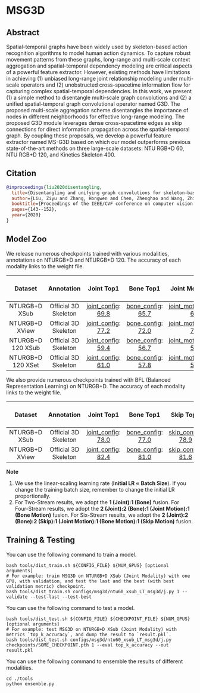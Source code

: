# MSG3D

## Abstract

Spatial-temporal graphs have been widely used by skeleton-based action recognition algorithms to model human action dynamics. To capture robust movement patterns from these graphs, long-range and multi-scale context aggregation and spatial-temporal dependency modeling are critical aspects of a powerful feature extractor. However, existing methods have limitations in achieving (1) unbiased long-range joint relationship modeling under multi-scale operators and (2) unobstructed cross-spacetime information flow for capturing complex spatial-temporal dependencies. In this work, we present (1) a simple method to disentangle multi-scale graph convolutions and (2) a unified spatial-temporal graph convolutional operator named G3D. The proposed multi-scale aggregation scheme disentangles the importance of nodes in different neighborhoods for effective long-range modeling. The proposed G3D module leverages dense cross-spacetime edges as skip connections for direct information propagation across the spatial-temporal graph. By coupling these proposals, we develop a powerful feature extractor named MS-G3D based on which our model outperforms previous state-of-the-art methods on three large-scale datasets: NTU RGB+D 60, NTU RGB+D 120, and Kinetics Skeleton 400.

## Citation

```BibTeX
@inproceedings{liu2020disentangling,
  title={Disentangling and unifying graph convolutions for skeleton-based action recognition},
  author={Liu, Ziyu and Zhang, Hongwen and Chen, Zhenghao and Wang, Zhiyong and Ouyang, Wanli},
  booktitle={Proceedings of the IEEE/CVF conference on computer vision and pattern recognition},
  pages={143--152},
  year={2020}
}
```

## Model Zoo

We release numerous checkpoints trained with various modalities, annotations on NTURGB+D and NTURGB+D 120. The accuracy of each modality links to the weight file.

| Dataset | Annotation | Joint Top1 | Bone Top1 | Joint Motion Top1 | Bone Motion Top1 | Two-Stream Top1 | Four Stream Top1 |
| :---: | :---: | :---: | :---: | :---: | :---: | :---: | :---: |
| NTURGB+D XSub | Official 3D Skeleton | [joint_config](/configs/msg3d/ntu60_xsub_LT_msg3d/j.py): [69.8](https://drive.google.com/drive/folders/11EwlgF88jADIinH446ARGV8GLzm4wedh?usp=share_link) | [bone_config](/configs/msg3d/ntu60_xsub_LT_msg3d/b.py): [65.7](https://drive.google.com/drive/folders/11EwlgF88jADIinH446ARGV8GLzm4wedh?usp=share_link) | [joint_motion_config](/configs/msg3d/ntu60_xsub_LT_msg3d/jm.py): [66.3](https://drive.google.com/drive/folders/11EwlgF88jADIinH446ARGV8GLzm4wedh?usp=share_link) | [bone_motion_config](/configs/msg3d/ntu60_xsub_LT_msg3d/bm.py): [65.5](https://drive.google.com/drive/folders/11EwlgF88jADIinH446ARGV8GLzm4wedh?usp=share_link) | 72.1 | 74.8 |
| NTURGB+D XView | Official 3D Skeleton | [joint_config](/configs/msg3d/ntu60_xview_LT_msg3d/j.py): [77.2](https://drive.google.com/drive/folders/1qUZJvNwWYzXzowR0rbydxTEakHDLczLL?usp=share_link) | [bone_config](/configs/msg3d/ntu60_xview_LT_msg3d/b.py): [72.0](https://drive.google.com/drive/folders/1qUZJvNwWYzXzowR0rbydxTEakHDLczLL?usp=share_link) | [joint_motion_config](/configs/msg3d/ntu60_xview_LT_msg3d/jm.py): [72.4](https://drive.google.com/drive/folders/1qUZJvNwWYzXzowR0rbydxTEakHDLczLL?usp=share_link) | [bone_motion_config](/configs/msg3d/ntu60_xview_LT_msg3d/bm.py): [68.3](https://drive.google.com/drive/folders/1qUZJvNwWYzXzowR0rbydxTEakHDLczLL?usp=share_link) | 78.4 | 80.9 |
| NTURGB+D 120 XSub | Official 3D Skeleton | [joint_config](/configs/msg3d/ntu120_xsub_LT_msg3d/j.py): [59.4](https://drive.google.com/drive/folders/1qUZJvNwWYzXzowR0rbydxTEakHDLczLL?usp=share_linkh) | [bone_config](/configs/msg3d/ntu120_xsub_LT_msg3d/b.py): [56.7](https://drive.google.com/drive/folders/1qUZJvNwWYzXzowR0rbydxTEakHDLczLL?usp=share_link) | [joint_motion_config](/configs/msg3d/ntu120_xsub_LT_msg3d/jm.py): [56.6](https://drive.google.com/drive/folders/1qUZJvNwWYzXzowR0rbydxTEakHDLczLL?usp=share_link) | [bone_motion_config](/configs/msg3d/ntu120_xsub_LT_msg3d/bm.py): [52.3](https://drive.google.com/drive/folders/1qUZJvNwWYzXzowR0rbydxTEakHDLczLL?usp=share_link) | 61.0 | 62.7 |
| NTURGB+D 120 XSet | Official 3D Skeleton | [joint_config](/configs/msg3d/ntu120_xset_LT_msg3d/j.py): [61.0](https://drive.google.com/drive/folders/16ewnOb3QVen9CJuLzMdupzOyM6PIFlKV?usp=share_link) | [bone_config](/configs/msg3d/ntu120_xset_LT_msg3d/b.py): [57.8](https://drive.google.com/drive/folders/16ewnOb3QVen9CJuLzMdupzOyM6PIFlKV?usp=share_link) | [joint_motion_config](/configs/msg3d/ntu120_xset_LT_msg3d/jm.py): [59.4](https://drive.google.com/drive/folders/16ewnOb3QVen9CJuLzMdupzOyM6PIFlKV?usp=share_link) | [bone_motion_config](/configs/msg3d/ntu120_xset_LT_msg3d/bm.py): [54.6](https://drive.google.com/drive/folders/16ewnOb3QVen9CJuLzMdupzOyM6PIFlKV?usp=share_link) | 62.2 | 64.6 |

We also provide numerous checkpoints trained with BFL (Balanced Representation Learning) on NTURGB+D. The accuracy of each modality links to the weight file.

| Dataset | Annotation | Joint Top1 | Bone Top1 | Skip Top1 | Joint Motion Top1 | Bone Motion Top1 | Skip Motion Top1 | Two-Stream Top1 | Four Stream Top1 | Six Stream Top1|
| :---: | :---: | :---: | :---: | :---: | :---: | :---: | :---: | :---: | :---: | :---: |
| NTURGB+D XSub | Official 3D Skeleton | [joint_config](/configs/msg3d/msg3d_BFL_ntu60_xsub/j.py): [78.0](https://drive.google.com/drive/folders/1wBHSQ15UjUOgGTSnOz9033_U25scN2Fr?usp=share_link) | [bone_config](/configs/msg3d/msg3d_BFL_ntu60_xsub/b.py): [77.0](https://drive.google.com/drive/folders/1wBHSQ15UjUOgGTSnOz9033_U25scN2Fr?usp=share_link) | [skip_config](/configs/msg3d/msg3d_BFL_ntu60_xsub/k.py): [78.9](https://drive.google.com/drive/folders/1wBHSQ15UjUOgGTSnOz9033_U25scN2Fr?usp=share_link) | [joint_motion_config](/configs/msg3d/msg3d_BFL_ntu60_xsub/jm.py): [75.4](https://drive.google.com/drive/folders/1wBHSQ15UjUOgGTSnOz9033_U25scN2Fr?usp=share_link) | [bone_motion_config](/configs/msg3d/msg3d_BFL_ntu60_xsub/bm.py): [73.9](https://drive.google.com/drive/folders/1wBHSQ15UjUOgGTSnOz9033_U25scN2Fr?usp=share_link) | [skip_motion_config](/configs/msg3d/msg3d_BFL_ntu60_xsub/km.py): [73.8](https://drive.google.com/drive/folders/1wBHSQ15UjUOgGTSnOz9033_U25scN2Fr?usp=share_link) | 80.7 | 81.8 | 82.4 |
| NTURGB+D XView | Official 3D Skeleton | [joint_config](/configs/msg3d/msg3d_BFL_ntu60_xview/j.py): [82.4](https://drive.google.com/drive/folders/1ZmB7cTharS5YpNBk50XRnfhbV__CHU8S?usp=share_link) | [bone_config](/configs/msg3d/msg3d_BFL_ntu60_xview/b.py): [81.0](https://drive.google.com/drive/folders/1ZmB7cTharS5YpNBk50XRnfhbV__CHU8S?usp=share_link) | [skip_config](/configs/msg3d/msg3d_BFL_ntu60_xview/k.py): [81.6](https://drive.google.com/drive/folders/1ZmB7cTharS5YpNBk50XRnfhbV__CHU8S?usp=share_link) | [joint_motion_config](/configs/msg3d/msg3d_BFL_ntu60_xview/jm.py): [79.4](https://drive.google.com/drive/folders/1ZmB7cTharS5YpNBk50XRnfhbV__CHU8S?usp=share_link) | [bone_motion_config](/configs/msg3d/msg3d_BFL_ntu60_xview/bm.py): [77.1](https://drive.google.com/drive/folders/1ZmB7cTharS5YpNBk50XRnfhbV__CHU8S?usp=share_link) | [skip_motion_config](/configs/msg3d/msg3d_BFL_ntu60_xview/km.py): [76.9](https://drive.google.com/drive/folders/1ZmB7cTharS5YpNBk50XRnfhbV__CHU8S?usp=share_link) | 84.2 | 85.3 | 85.7 |


**Note**

1. We use the linear-scaling learning rate (**Initial LR ∝ Batch Size**). If you change the training batch size, remember to change the initial LR proportionally.
2. For Two-Stream results, we adopt the **1 (Joint):1 (Bone)** fusion. For Four-Stream results, we adopt the **2 (Joint):2 (Bone):1 (Joint Motion):1 (Bone Motion)** fusion. For Six-Stream results, we adopt the **2 (Joint):2 (Bone):2 (Skip):1 (Joint Motion):1 (Bone Motion):1 (Skip Motion)** fusion.


## Training & Testing

You can use the following command to train a model.

```shell
bash tools/dist_train.sh ${CONFIG_FILE} ${NUM_GPUS} [optional arguments]
# For example: train MSG3D on NTURGB+D XSub (Joint Modality) with one GPU, with validation, and test the last and the best (with best validation metric) checkpoint.
bash tools/dist_train.sh configs/msg3d/ntu60_xsub_LT_msg3d/j.py 1 --validate --test-last --test-best
```

You can use the following command to test a model.

```shell
bash tools/dist_test.sh ${CONFIG_FILE} ${CHECKPOINT_FILE} ${NUM_GPUS} [optional arguments]
# For example: test MSG3D on NTURGB+D XSub (Joint Modality) with metrics `top_k_accuracy`, and dump the result to `result.pkl`.
bash tools/dist_test.sh configs/msg3d/ntu60_xsub_LT_msg3d/j.py checkpoints/SOME_CHECKPOINT.pth 1 --eval top_k_accuracy --out result.pkl
```

You can use the following command to ensemble the results of different modalities.
```
cd ./tools
python ensemble.py
```
